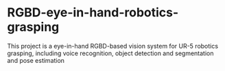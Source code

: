 # RGBD-eye-in-hand-robotics-grasping
This project is a eye-in-hand RGBD-based vision system for UR-5 robotics grasping, including voice recognition, object detection and segmentation and pose estimation
